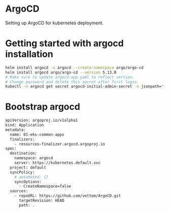 # ArgoCD
Setting up ArgoCD for kubernetes deployment.

# Getting started with argocd installation
```bash
helm install argocd -n argocd --create-namespace argo/argo-cd 
helm install argocd argo/argo-cd --version 5.13.8
# Make sure to update argocd-app.yaml to reflect version. 
# Change password and delete this secret after first login.
kubectl -n argocd get secret argocd-initial-admin-secret -o jsonpath="{.data.password}" | base64 -d
```

# Bootstrap argocd
```bash
apiVersion: argoproj.io/v1alpha1
kind: Application
metadata:
  name: 01-eks-common-apps
  finalizers:
    - resources-finalizer.argocd.argoproj.io
spec:
  destination:
    namespace: argocd
    server: https://kubernetes.default.svc
  project: default
  syncPolicy:
    # automated: {}
    syncOptions:
      - CreateNamespace=false
  sources:
    - repoURL: https://github.com/vettom/ArgoCD.git
      targetRevision: HEAD
      path: .
```